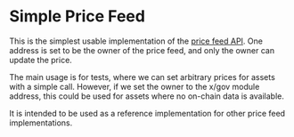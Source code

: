 # Simple Price Feed

This is the simplest usable implementation of the [price feed API](../../../packages/apis/src/price_feed_api.rs). 
One address is set to be the owner of the price feed, and only the owner can update the price.

The main usage is for tests, where we can set arbitrary prices for assets with a simple call.
However, if we set the owner to the x/gov module address, this could be used for assets where no on-chain data
is available.

It is intended to be used as a reference implementation for other price feed implementations.